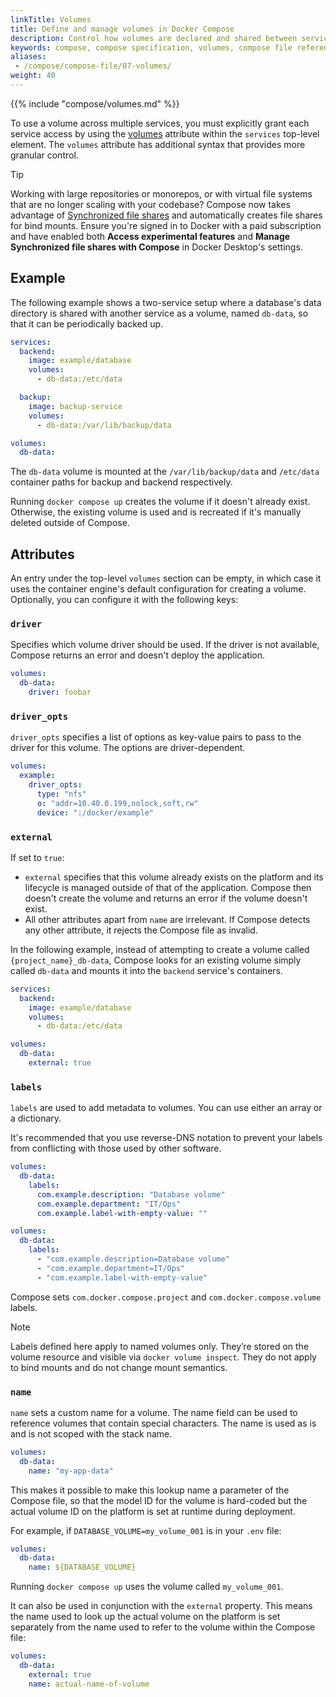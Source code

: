 ```yaml
---
linkTitle: Volumes 
title: Define and manage volumes in Docker Compose
description: Control how volumes are declared and shared between services using the top-level volumes element.
keywords: compose, compose specification, volumes, compose file reference
aliases: 
 - /compose/compose-file/07-volumes/
weight: 40
---
```


{{% include "compose/volumes.md" %}}

To use a volume across multiple services, you must explicitly grant each service access by using the [volumes](services.md#volumes) attribute within the `services` top-level element. The `volumes` attribute has additional syntax that provides more granular control.

> [!TIP]
>
> Working with large repositories or monorepos, or with virtual file systems that are no longer scaling with your codebase? 
> Compose now takes advantage of [Synchronized file shares](/manuals/desktop/features/synchronized-file-sharing.md) and automatically creates file shares for bind mounts. 
> Ensure you're signed in to Docker with a paid subscription and have enabled both **Access experimental features** and **Manage Synchronized file shares with Compose** in Docker Desktop's settings.

## Example

The following example shows a two-service setup where a database's data directory is shared with another service as a volume, named
`db-data`, so that it can be periodically backed up.

```yml
services:
  backend:
    image: example/database
    volumes:
      - db-data:/etc/data

  backup:
    image: backup-service
    volumes:
      - db-data:/var/lib/backup/data

volumes:
  db-data:
```

The `db-data` volume is mounted at the `/var/lib/backup/data` and `/etc/data` container paths for backup and backend respectively.

Running `docker compose up` creates the volume if it doesn't already exist. Otherwise, the existing volume is used and is recreated if it's manually deleted outside of Compose.

## Attributes

An entry under the top-level `volumes` section can be empty, in which case it uses the container engine's default configuration for
creating a volume. Optionally, you can configure it with the following keys:

### `driver`

Specifies which volume driver should be used. If the driver is not available, Compose returns an error and doesn't deploy the application.

```yml
volumes:
  db-data:
    driver: foobar
```

### `driver_opts`

`driver_opts` specifies a list of options as key-value pairs to pass to the driver for this volume. The options are driver-dependent.

```yml
volumes:
  example:
    driver_opts:
      type: "nfs"
      o: "addr=10.40.0.199,nolock,soft,rw"
      device: ":/docker/example"
```

### `external`

If set to `true`:
 - `external` specifies that this volume already exists on the platform and its lifecycle is managed outside
of that of the application. Compose then doesn't create the volume and returns an error if the volume doesn't exist.
 - All other attributes apart from `name` are irrelevant. If Compose detects any other attribute, it rejects the Compose file as invalid.

In the following example, instead of attempting to create a volume called
`{project_name}_db-data`, Compose looks for an existing volume simply
called `db-data` and mounts it into the `backend` service's containers.

```yml
services:
  backend:
    image: example/database
    volumes:
      - db-data:/etc/data

volumes:
  db-data:
    external: true
```

### `labels`

`labels` are used to add metadata to volumes. You can use either an array or a dictionary.

It's recommended that you use reverse-DNS notation to prevent your labels from conflicting with those used by other software.

```yml
volumes:
  db-data:
    labels:
      com.example.description: "Database volume"
      com.example.department: "IT/Ops"
      com.example.label-with-empty-value: ""
```

```yml
volumes:
  db-data:
    labels:
      - "com.example.description=Database volume"
      - "com.example.department=IT/Ops"
      - "com.example.label-with-empty-value"
```

Compose sets `com.docker.compose.project` and `com.docker.compose.volume` labels.

> [!NOTE]
>
> Labels defined here apply to named volumes only. They’re stored on the volume resource and visible via `docker volume inspect`. They do not apply to bind mounts and do not change mount semantics.

### `name`

`name` sets a custom name for a volume. The name field can be used to reference volumes that contain special
characters. The name is used as is and is not scoped with the stack name.

```yml
volumes:
  db-data:
    name: "my-app-data"
```

This makes it possible to make this lookup name a parameter of the Compose file, so that the model ID for the volume is hard-coded but the actual volume ID on the platform is set at runtime during deployment. 

For example, if `DATABASE_VOLUME=my_volume_001` is in your `.env` file:

```yml
volumes:
  db-data:
    name: ${DATABASE_VOLUME}
```

Running `docker compose up` uses the volume called `my_volume_001`. 

It can also be used in conjunction with the `external` property. This means the name used to look up the actual volume on the platform is set separately from the name used to refer to the volume within the Compose file:

```yml
volumes:
  db-data:
    external: true
    name: actual-name-of-volume
```
